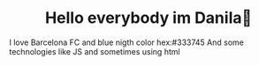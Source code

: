 <h1 style='text-align:center'>Hello everybody im Danila👏</h1>

I love Barcelona FC and blue nigth color hex:#333745
And some technologies like JS and sometimes using html
